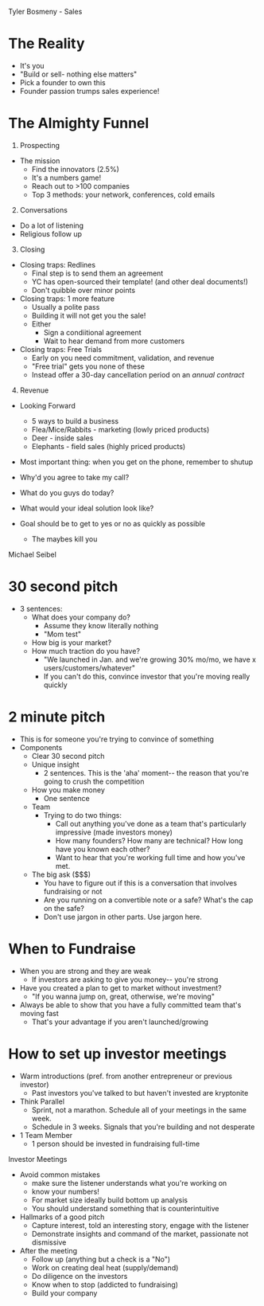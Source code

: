 Tyler Bosmeny - Sales

# The Reality
* It's you
* "Build or sell- nothing else matters"
* Pick a founder to own this
* Founder passion trumps sales experience!

# The Almighty Funnel
1. Prospecting
  * The mission
    * Find the innovators (2.5%)
    * It's a numbers game!
    * Reach out to >100 companies
    * Top 3 methods: your network, conferences, cold emails
2. Conversations
  * Do a lot of listening
  * Religious follow up
3. Closing
  * Closing traps: Redlines
    * Final step is to send them an agreement
    * YC has open-sourced their template! (and other deal documents!)
    * Don't quibble over minor points
  * Closing traps: 1 more feature
    * Usually a polite pass
    * Building it will not get you the sale!
    * Either
      * Sign a condiitional agreement
      * Wait to hear demand from more customers
  * Closing traps: Free Trials
    * Early on you need commitment, validation, and revenue
    * "Free trial" gets you none of these
    * Instead offer a 30-day cancellation period on an _annual contract_
4. Revenue
  * Looking Forward
    * 5 ways to build a business
    * Flea/Mice/Rabbits - marketing (lowly priced products)
    * Deer - inside sales
    * Elephants - field sales (highly priced products)

* Most important thing: when you get on the phone, remember to shutup
* Why'd you agree to take my call?
* What do you guys do today?
* What would your ideal solution look like?
* Goal should be to get to yes or no as quickly as possible
  * The maybes kill you



Michael Seibel
# 30 second pitch
* 3 sentences:
  * What does your company do?
    * Assume they know literally nothing
    * "Mom test"
  * How big is your market?
  * How much traction do you have?
    * "We launched in Jan. and we're growing 30% mo/mo, we have x users/customers/whatever"
    * If you can't do this, convince investor that you're moving really quickly

# 2 minute pitch
* This is for someone you're trying to convince of something
* Components
  * Clear 30 second pitch
  * Unique insight
    * 2 sentences. This is the 'aha' moment-- the reason that you're going to crush the competition
  * How you make money
    * One sentence
  * Team
    * Trying to do two things:
      * Call out anything you've done as a team that's particularly impressive (made investors money)
      * How many founders? How many are technical? How long have you known each other?
      * Want to hear that you're working full time and how you've met.
  * The big ask ($$$)
    * You have to figure out if this is a conversation that involves fundraising or not
    * Are you running on a convertible note or a safe? What's the cap on the safe?
    * Don't use jargon in other parts. Use jargon here.

# When to Fundraise
* When you are strong and they are weak
  * If investors are asking to give you money-- you're strong
* Have you created a plan to get to market without investment?
  * "If you wanna jump on, great, otherwise, we're moving"
* Always be able to show that you have a fully committed team that's moving fast
  * That's your advantage if you aren't launched/growing

# How to set up investor meetings
* Warm introductions (pref. from another entrepreneur or previous investor)
  * Past investors you've talked to but haven't invested are kryptonite
* Think Parallel
  * Sprint, not a marathon. Schedule all of your meetings in the same week.
  * Schedule in 3 weeks. Signals that you're building and not desperate
* 1 Team Member
  * 1 person should be invested in fundraising full-time


Investor Meetings

* Avoid common mistakes
  * make sure the listener understands what you're working on
  * know your numbers!
  * For market size ideally build bottom up analysis
  * You should understand something that is counterintuitive
* Hallmarks of a good pitch
  * Capture interest, told an interesting story, engage with the listener
  * Demonstrate insights and command of the market, passionate not dismissive
* After the meeting
  * Follow up (anything but a check is a "No")
  * Work on creating deal heat (supply/demand)
  * Do diligence on the investors
  * Know when to stop (addicted to fundraising)
  * Build your company
